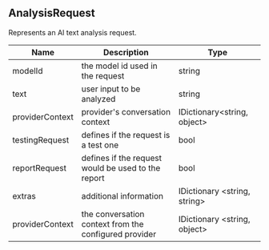 ## AnalysisRequest

Represents an AI text analysis request.

| Name                     | Description                                           | Type                        |
|--------------------------|-------------------------------------------------------|-----------------------------|
| modelId                  | the model id used in the request                      | string                      |
| text                     | user input to be analyzed                             | string                      |
| providerContext          | provider's conversation context                       | IDictionary<string, object> |
| testingRequest           | defines if the request is a test one                  | bool                        |
| reportRequest            | defines if the request would be used to the report    | bool                        |
| extras                   | additional information                                | IDictionary \<string, string> |
| providerContext          | the conversation context from the configured provider | IDictionary \<string, object> |